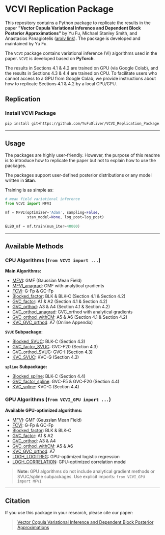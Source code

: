# VCVI Replication Package

This repository contains a Python package to replicate the results in the paper **"Vector Copula Variational Inference and Dependent Block Posterior Approximations"** by Yu Fu, Michael Stanley Smith, and Anastasios Panagiotelis ([arxiv link](https://arxiv.org/abs/2503.01072)). The package is developed and maintained by Yu Fu.

The `VCVI` package contains variational inference (VI) algorithms used in the paper. `VCVI` is developed based on **PyTorch**.

The results in Sections 4.1 & 4.2 are trained on GPU (via Google Colab), and the results in Sections 4.3 & 4.4 are trained on CPU. To facilitate users who cannot access to a GPU from Google Colab, we provide instructions about how to replicate Sections 4.1 & 4.2 by a local CPU/GPU.

## Replication


### Install VCVI Package

```bash
pip install git+https://github.com/YuFuOliver/VCVI_Replication_Package.git#subdirectory=VCVI
```

<!-- ### GPU Support

GPU algorithms are available as a separate package `VCVI_GPU`. Install separately:

```bash
pip install git+https://github.com/YuFuOliver/VCVI_Replication_Package.git#subdirectory=VCVI/GPU
```

> **Note:** GPU package allows flexible PyTorch versions for different CUDA setups. -->

---

## Usage
The packages are highly user-friendly. However, the purpose of this readme is to introduce how to replicate the paper but not to explain how to use the packages.

The packages support user-defined posterior distributions or any model written in **Stan**.

Training is as simple as:
```python
# mean field variational inference
from VCVI import MFVI

mf = MFVI(optimizer='Adam', sampling=False,
          stan_model=None, log_post=log_post)
          
ELBO_mf = mf.train(num_iter=40000)
```

---

## Available Methods

### CPU Algorithms (`from VCVI import ...`)

**Main Algorithms:**
- [MFVI](https://github.com/YuFuOliver/VCVI_Replication_Package/blob/main/VCVI/MFVI.py): GMF (Gaussian Mean Field)
- [MFVI_anagrad](https://github.com/YuFuOliver/VCVI_Replication_Package/blob/main/VCVI/MFVI_anagrad.py): GMF with analytical gradients
- [FCVI](https://github.com/YuFuOliver/VCVI_Replication_Package/blob/main/VCVI/FCVI.py): G-Fp & GC-Fp
- [Blocked_factor](https://github.com/YuFuOliver/VCVI_Replication_Package/blob/main/VCVI/Blocked_factor.py): BLK & BLK-C (Section 4.1 & Section 4.2)
- [GVC_factor](https://github.com/YuFuOliver/VCVI_Replication_Package/blob/main/VCVI/GVC_factor.py): A1 & A2 (Section 4.1 & Section 4.2)
- [GVC_orthod](https://github.com/YuFuOliver/VCVI_Replication_Package/blob/main/VCVI/GVC_orthod.py): A3 & A4 (Section 4.1 & Section 4.2)
- [GVC_orthod_anagrad](https://github.com/YuFuOliver/VCVI_Replication_Package/blob/main/VCVI/GVC_orthod_anagrad.py): GVC_orthod with analytical gradients
- [GVC_orthod_withCM](https://github.com/YuFuOliver/VCVI_Replication_Package/blob/main/VCVI/GVC_orthod_withCM.py): A5 & A6 (Section 4.1 & Section 4.2)
- [KVC_GVC_orthod](https://github.com/YuFuOliver/VCVI_Replication_Package/blob/main/VCVI/KVC_GVC_orthod.py): A7 (Online Appendix)

**`SVUC` Subpackage:**
- [Blocked_SVUC](https://github.com/YuFuOliver/VCVI_Replication_Package/blob/main/VCVI/SVUC/Blocked_SVUC.py): BLK-C (Section 4.3)
- [GVC_factor_SVUC](https://github.com/YuFuOliver/VCVI_Replication_Package/blob/main/VCVI/SVUC/GVC_factor_SVUC.py): GVC-F20 (Section 4.3)
- [GVC_orthod_SVUC](https://github.com/YuFuOliver/VCVI_Replication_Package/blob/main/VCVI/SVUC/GVC_orthod_SVUC.py): GVC-I (Section 4.3)
- [KVC_SVUC](https://github.com/YuFuOliver/VCVI_Replication_Package/blob/main/VCVI/SVUC/KVC_SVUC.py): KVC-G (Section 4.3)


**`spline` Subpackage:**
- [Blocked_spline](https://github.com/YuFuOliver/VCVI_Replication_Package/blob/main/VCVI/spline/Blocked_spline.py): BLK-C (Section 4.4)
- [GVC_factor_spline](https://github.com/YuFuOliver/VCVI_Replication_Package/blob/main/VCVI/spline/GVC_factor_spline.py): GVC-F5 & GVC-F20 (Section 4.4)
- [KVC_spline](https://github.com/YuFuOliver/VCVI_Replication_Package/blob/main/VCVI/spline/KVC_spline.py): KVC-G (Section 4.4)

### GPU Algorithms (`from VCVI_GPU import ...`)

**Available GPU-optimized algorithms:**
- [MFVI](https://github.com/YuFuOliver/VCVI_Replication_Package/blob/main/VCVI/GPU/MFVI.py): GMF (Gaussian Mean Field)
- [FCVI](https://github.com/YuFuOliver/VCVI_Replication_Package/blob/main/VCVI/GPU/FCVI.py): G-Fp & GC-Fp
- [Blocked_factor](https://github.com/YuFuOliver/VCVI_Replication_Package/blob/main/VCVI/GPU/Blocked_factor.py): BLK & BLK-C
- [GVC_factor](https://github.com/YuFuOliver/VCVI_Replication_Package/blob/main/VCVI/GPU/GVC_factor.py): A1 & A2
- [GVC_orthod](https://github.com/YuFuOliver/VCVI_Replication_Package/blob/main/VCVI/GPU/GVC_orthod.py): A3 & A4
- [GVC_orthod_withCM](https://github.com/YuFuOliver/VCVI_Replication_Package/blob/main/VCVI/GPU/GVC_orthod_withCM.py): A5 & A6
- [KVC_GVC_orthod](https://github.com/YuFuOliver/VCVI_Replication_Package/blob/main/VCVI/GPU/KVC_GVC_orthod.py): A7
- [LOGH_LOGITREG](https://github.com/YuFuOliver/VCVI_Replication_Package/blob/main/VCVI/GPU/logh_logitreg_autodiff_GPU.py): GPU-optimized logistic regression
- [LOGH_CORRELATION](https://github.com/YuFuOliver/VCVI_Replication_Package/blob/main/VCVI/GPU/logh_correlation_lasso_GPU.py): GPU-optimized correlation model

> **Note:** GPU algorithms do not include analytical gradient methods or SVUC/spline subpackages. Use explicit imports: `from VCVI_GPU import MFVI`

---


## Citation

If you use this package in your research, please cite our paper:  
> [Vector Copula Variational Inference and Dependent Block Posterior Approximations](https://arxiv.org/abs/2503.01072)
